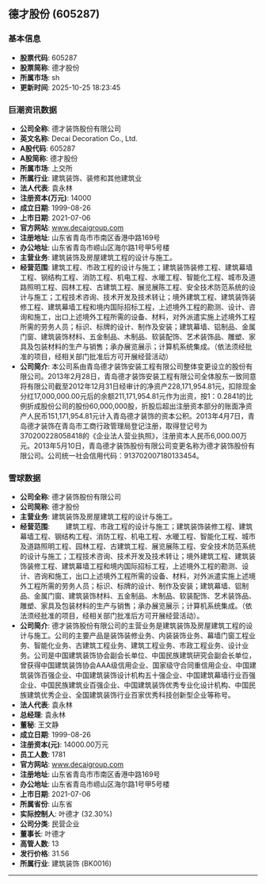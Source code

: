 ## 德才股份 (605287)

### 基本信息

- **股票代码**: 605287
- **股票简称**: 德才股份
- **所属市场**: sh
- **更新时间**: 2025-10-25 18:23:45

### 巨潮资讯数据

- **公司全称**: 德才装饰股份有限公司
- **英文名称**: Decai Decoration Co., Ltd.
- **A股代码**: 605287
- **A股简称**: 德才股份
- **所属市场**: 上交所
- **所属行业**: 建筑装饰、装修和其他建筑业
- **法人代表**: 袁永林
- **注册资本(万元)**: 14000
- **成立日期**: 1999-08-26
- **上市日期**: 2021-07-06
- **官方网站**: www.decaigroup.com
- **注册地址**: 山东省青岛市市南区香港中路169号
- **办公地址**: 山东省青岛市崂山区海尔路1号甲5号楼
- **主营业务**: 建筑装饰及房屋建筑工程的设计与施工。
- **经营范围**: 建筑工程、市政工程的设计与施工；建筑装饰装修工程、建筑幕墙工程、钢结构工程、消防工程、机电工程、水暖工程、智能化工程、城市及道路照明工程、园林工程、古建筑工程、展览展陈工程、安全技术防范系统的设计与施工；工程技术咨询、技术开发及技术转让；境外建筑工程、建筑装饰装修工程、建筑幕墙工程和境内国际招标工程，上述境外工程的勘测、设计、咨询和施工，出口上述境外工程所需的设备、材料，对外派遣实施上述境外工程所需的劳务人员；标识、标牌的设计、制作及安装；建筑幕墙、铝制品、金属门窗、建筑装饰材料、五金制品、木制品、软装配饰、艺术装饰品、雕塑、家具及包装材料的生产与销售；承办展览展示；计算机系统集成。（依法须经批准的项目，经相关部门批准后方可开展经营活动）
- **公司简介**: 本公司系由青岛德才装饰安装工程有限公司整体变更设立的股份有限公司。2013年2月28日，青岛德才装饰安装工程有限公司全体股东一致同意将有限公司截至2012年12月31日经审计的净资产228,171,954.81元，扣除现金分红17,000,000.00元后的余额211,171,954.81元作为出资，按1：0.2841的比例折成股份公司的股份60,000,000股，折股后超出注册资本部分的账面净资产人民币151,171,954.81元计入青岛德才装饰的资本公积。2013年4月7日，青岛德才装饰在青岛市工商行政管理局登记注册，取得登记号为370200228058418的《企业法人营业执照》，注册资本人民币6,000.00万元。2013年5月10日，青岛德才装饰股份有限公司变更名称为德才装饰股份有限公司。公司统一社会信用代码：913702007180133454。

### 雪球数据

- **公司全称**: 德才装饰股份有限公司
- **公司简称**: 德才股份
- **主营业务**: 建筑装饰及房屋建筑工程的设计与施工。
- **经营范围**: 　　建筑工程、市政工程的设计与施工；建筑装饰装修工程、建筑幕墙工程、钢结构工程、消防工程、机电工程、水暖工程、智能化工程、城市及道路照明工程、园林工程、古建筑工程、展览展陈工程、安全技术防范系统的设计与施工；工程技术咨询、技术开发及技术转让；境外建筑工程、建筑装饰装修工程、建筑幕墙工程和境内国际招标工程，上述境外工程的勘测、设计、咨询和施工，出口上述境外工程所需的设备、材料，对外派遣实施上述境外工程所需的劳务人员；标识、标牌的设计、制作及安装；建筑幕墙、铝制品、金属门窗、建筑装饰材料、五金制品、木制品、软装配饰、艺术装饰品、雕塑、家具及包装材料的生产与销售；承办展览展示；计算机系统集成。（依法须经批准的项目，经相关部门批准后方可开展经营活动）。
- **公司简介**: 德才装饰股份有限公司的主营业务是建筑装饰及房屋建筑工程的设计与施工。公司的主要产品是装饰装修业务、内装装饰业务、幕墙门窗工程业务、智能化业务、古建筑工程业务、建筑工程业务、市政工程业务、设计业务。公司是中国建筑装饰协会副会长单位、中国民族建筑研究会副会长单位，曾获得中国建筑装饰协会AAA级信用企业、国家级守合同重信用企业、中国建筑装饰百强企业、中国建筑装饰设计机构五十强企业、中国建筑幕墙行业百强企业、中国民族建筑业百强企业、中国建筑装饰优秀专业化设计机构、中国民族建筑优秀企业、全国建筑装饰行业百家优秀科技创新型企业等称号。
- **法人代表**: 袁永林
- **总经理**: 袁永林
- **董秘**: 王文静
- **成立日期**: 1999-08-26
- **注册资本(元)**: 14000.00万元
- **员工人数**: 1781
- **官方网站**: www.decaigroup.com
- **注册地址**: 山东省青岛市市南区香港中路169号
- **办公地址**: 山东省青岛市崂山区海尔路1号甲5号楼
- **上市日期**: 2021-07-06
- **所属省份**: 山东省
- **实际控制人**: 叶德才 (32.30%)
- **公司分类**: 民营企业
- **董事长**: 叶德才
- **高管人数**: 13
- **发行价格**: 31.56
- **所属行业**: 建筑装饰 (BK0016)

---